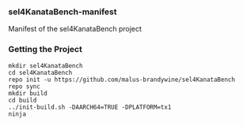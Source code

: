 ### sel4KanataBench-manifest

Manifest of the sel4KanataBench project

### Getting the Project

```
mkdir sel4KanataBench
cd sel4KanataBench
repo init -u https://github.com/malus-brandywine/sel4KanataBench
repo sync
mkdir build
cd build
../init-build.sh -DAARCH64=TRUE -DPLATFORM=tx1
ninja
```
</br>
